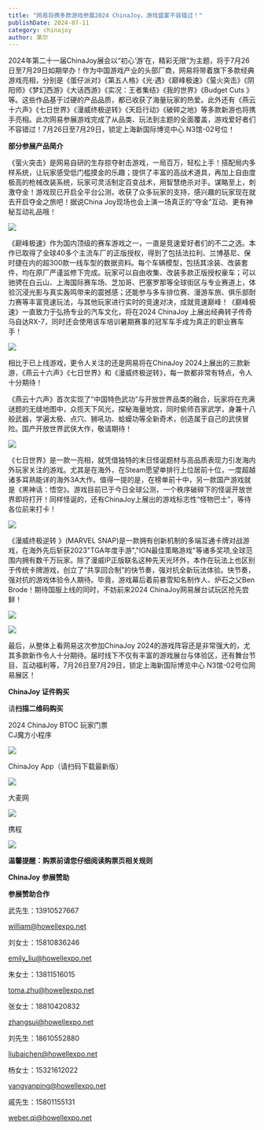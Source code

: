 ```yaml
---
title: "网易将携多款游戏参展2024 ChinaJoy，游戏盛宴不容错过！"
publishDate: 2024-07-11
category: chinajoy
author: 莱尔
---
```


2024年第二十一届ChinaJoy展会以“初心‘游’在，精彩无限”为主题，将于7月26日至7月29日如期举办！作为中国游戏产业的头部厂商，网易将带着旗下多款经典游戏亮相，分别是《蛋仔派对》《第五人格》《光·遇》《巅峰极速》《萤火突击》《阴阳师》《梦幻西游》《大话西游》《实况：王者集结》《我的世界》《Budget Cuts 》等。这些作品基于过硬的产品品质，都已收获了海量玩家的热爱。此外还有《燕云十六声》《七日世界》《漫威终极逆转》《天启行动》《破碎之地》等多款新游也将携手亮相。此次网易参展游戏完成了从品类、玩法到主题的全面覆盖，游戏爱好者们不容错过！7月26日至7月29日，锁定上海新国际博览中心 N3馆-02号位！

**部分参展产品简介**

《萤火突击》是网易自研的生存掠夺射击游戏，一局百万，轻松上手！搭配局内多样系统，让玩家感受低门槛摸金的乐趣；提供了丰富的高战术道具，再加上自由度极高的枪械改装系统，玩家可灵活制定百变战术，用智慧绝杀对手。谋略至上，刺激夺金！游戏现已开启全平台公测，收获了众多玩家的支持，感兴趣的玩家现在就去开启夺金之旅吧！据说China Joy现场也会上演一场真正的“夺金”互动、更有神秘互动礼品哦！

![](https://ec-net-1251389766.cos.ap-shanghai.myqcloud.com/wp-content/uploads/2024/07/20240711212629217.png)

《巅峰极速》作为国内顶级的赛车游戏之一，一直是竞速爱好者们的不二之选。本作已取得了全球40多个主流车厂的正版授权，得到了包括法拉利、兰博基尼、保时捷在内的超300款一线车型的数据资料。每个车辆模型，包括其涂装、改装套件，均在原厂严谨监修下完成。玩家可以自由收集、改装多款正版授权豪车；可以驰骋在白云山、上海国际赛车场、芝加哥、巴塞罗那等全球街区与专业赛道上，体验沉浸光影与真实轰鸣带来的震撼感；还能参与多车排位赛、漫游车旅、俱乐部耐力赛等丰富竞速玩法，与其他玩家进行实时的竞速对决，成就竞速巅峰！《巅峰极速》一直致力于弘扬专业的汽车文化，将在2024 ChinaJoy 上展出经典转子传奇马自达RX-7，同时还会使用该车培训暑期赛事的冠军车手成为真正的职业赛车手！

![](https://ec-net-1251389766.cos.ap-shanghai.myqcloud.com/wp-content/uploads/2024/07/20240711212632300.png)

相比于已上线游戏，更令人关注的还是网易将在ChinaJoy 2024上展出的三款新游，《燕云十六声》《七日世界》和《漫威终极逆转》，每一款都非常有特点，令人十分期待！

《燕云十六声》首次实现了“中国特色武功”与开放世界品类的融合，玩家将在充满谜题的无缝地图中，众揽天下风光，探秘海量地宫，同时偷师百家武学，身兼十八般武器，学遍太极、点穴、狮吼功、蛤蟆功等全新奇术，创造属于自己的武侠冒险。国产开放世界武侠大作，敬请期待！

![](https://ec-net-1251389766.cos.ap-shanghai.myqcloud.com/wp-content/uploads/2024/07/20240711212636664.png)

《七日世界》是一款一亮相，就凭借独特的末日怪诞题材与高品质表现力引发海内外玩家关注的游戏。尤其是在海外，在Steam愿望单排行上位居前十位，一度超越诸多耳熟能详的海外3A大作。值得一提的是，在榜单前十中，另一款国产游戏就是《黑神话：悟空》。游戏目前已于今日全球公测，一个秩序破碎下的怪诞开放世界即将打开！同样怪诞的，还有ChinaJoy上展出的游戏标志性“怪物巴士”，等待各位前来打卡！

![](https://ec-net-1251389766.cos.ap-shanghai.myqcloud.com/wp-content/uploads/2024/07/20240711212639179.png)

《漫威终极逆转 》(MARVEL SNAP)是一款拥有创新机制的多端互通卡牌对战游戏，在海外先后斩获2023"TGA年度手游","IGN最佳策略游戏"等诸多奖项,全球范围内拥有数千万玩家。除了漫威IP正版联名这种先天光环外，本作在玩法上也区别于传统卡牌游戏，创立了“共享回合制”的快节奏，强对抗全新玩法体验。快节奏，强对抗的游戏体验令人期待。毕竟，游戏幕后着前暴雪知名制作人、炉石之父Ben Brode！期待国服上线的同时，不妨前来2024 ChinaJoy网易展台试玩区抢先尝鲜！

![](https://ec-net-1251389766.cos.ap-shanghai.myqcloud.com/wp-content/uploads/2024/07/20240711212642883.png)

![](https://ec-net-1251389766.cos.ap-shanghai.myqcloud.com/wp-content/uploads/2024/07/20240711212643624.png)

最后，从整体上看网易这次参加ChinaJoy 2024的游戏阵容还是非常强大的，尤其多款新作令人十分期待。届时线下不仅有丰富的游戏展台与体验区，还有舞台节目、互动福利等，7月26日至7月29日，锁定上海新国际博览中心 N3馆-02号位网易展区！

**ChinaJoy** **证件购买**

  
请**扫描二维码购买**

2024 ChinaJoy BTOC 玩家门票  
CJ魔方小程序  

![](https://ec-net-1251389766.cos.ap-shanghai.myqcloud.com/wp-content/uploads/2024/07/20240711212651226.png)

  
ChinaJoy App（请扫码下载最新版）

![](https://ec-net-1251389766.cos.ap-shanghai.myqcloud.com/wp-content/uploads/2024/07/20240711212654933.png)

大麦网

![](https://ec-net-1251389766.cos.ap-shanghai.myqcloud.com/wp-content/uploads/2024/07/20240711212656874.png)

携程

![](https://ec-net-1251389766.cos.ap-shanghai.myqcloud.com/wp-content/uploads/2024/07/20240711212658138.png)

**温馨提醒：购票前请您仔细阅读购票页相关规则**

**ChinaJoy** **参展赞助**

**参展赞助合作**

武先生：13910527667

[william@howellexpo.net](mailto:william@howellexpo.net)

刘女士：15810836246

[emily\_liu@howellexpo.net](mailto:emily_liu@howellexpo.net)

朱女士：13811516015

[toma.zhu@howellexpo.net](mailto:toma.zhu@howellexpo.net)

张女士：18810420832

[zhangsui@howellexpo.net](mailto:zhangsui@howellexpo.net)

刘先生：18610552880

[liubaichen@howellexpo.net](mailto:liubaichen@howellexpo.net)

杨女士：15321612022

[yangyanping@howellexpo.net](mailto:yangyanping@howellexpo.net)

戚先生：15801155131

weber.qi@howellexpo.net
